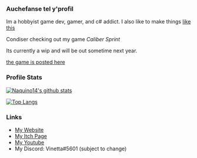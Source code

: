### Auchefanse tel y'profil

Im a hobbyist game dev, gamer, and c# addict.
I also like to make things [like this](https://www.google.com/amp/s/amp.reddit.com/r/hoggit/comments/fvr1jl/i_see_alls_yalls_nice_pcs_and_hotas_setups_and/)

Condiser checking out my game *Caliber Sprint*

Its currently a wip and will be out sometime next year.

[the game is posted here](https://naquino14.itch.io/caliber-sprint)

### Profile Stats
[![Naquino14's github stats](https://github-readme-stats.vercel.app/api?username=naquino14&show_icons=true)](https://github.com/anuraghazra/github-readme-stats)

[![Top Langs](https://github-readme-stats.vercel.app/api/top-langs/?username=naquino14)](https://github.com/anuraghazra/github-readme-stats)

### Links

* [My Website](http://naquino14.c1.biz)
* [My Itch Page](https://naquino14.itch.io)
* [My Youtube](https://m.youtube.com/channel/UCXxIB63hD8_aQd82uNT8Iug)
* My Discord: Vinetta#5601 (subject to change)
